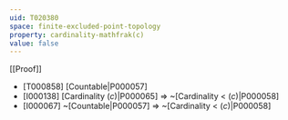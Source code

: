 ```yaml
---
uid: T020380
space: finite-excluded-point-topology
property: cardinality-mathfrak(c)
value: false
---
```

[[Proof]]

* [T000858] [Countable|P000057]
* [I000138] [Cardinality $\mathfrak(c)$|P000065] => ~[Cardinality < $\mathfrak(c)$|P000058]
* [I000067] ~[Countable|P000057] => ~[Cardinality < $\mathfrak(c)$|P000058]

